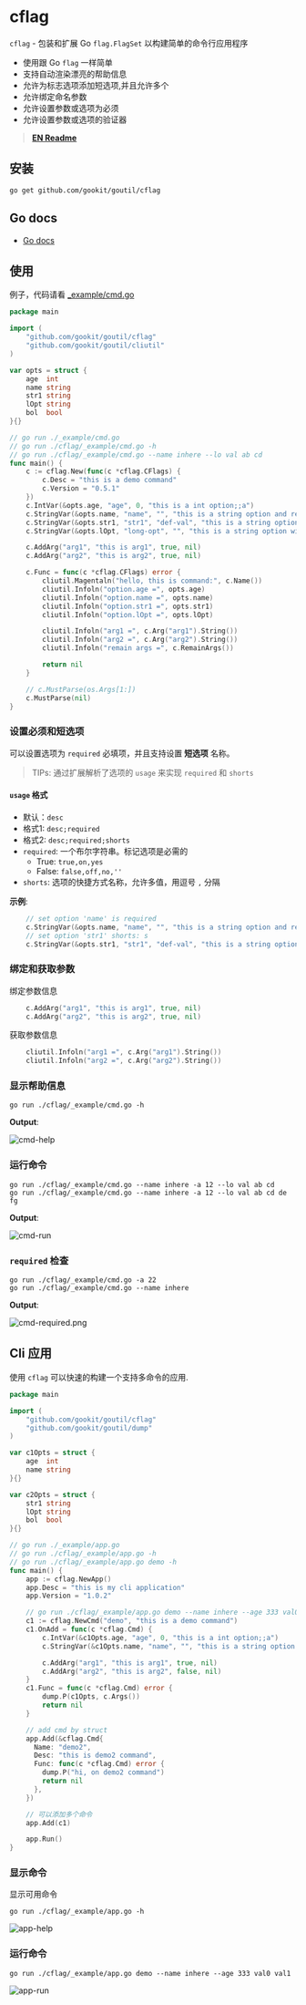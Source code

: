 # cflag

`cflag` - 包装和扩展 Go `flag.FlagSet` 以构建简单的命令行应用程序

- 使用跟 Go `flag` 一样简单
- 支持自动渲染漂亮的帮助信息
- 允许为标志选项添加短选项,并且允许多个
- 允许绑定命名参数
- 允许设置参数或选项为必须
- 允许设置参数或选项的验证器

> **[EN Readme](README.md)**

## 安装

```shell
go get github.com/gookit/goutil/cflag
```

## Go docs

- [Go docs](https://pkg.go.dev/github.com/gookit/goutil/cflag)

## 使用

例子，代码请看 [_example/cmd.go](_example/cmd.go)

```go title="cflag/_example/cmd.go"
package main

import (
	"github.com/gookit/goutil/cflag"
	"github.com/gookit/goutil/cliutil"
)

var opts = struct {
    age  int
    name string
    str1 string
    lOpt string
    bol  bool
}{}

// go run ./_example/cmd.go
// go run ./cflag/_example/cmd.go -h
// go run ./cflag/_example/cmd.go --name inhere --lo val ab cd
func main() {
	c := cflag.New(func(c *cflag.CFlags) {
		c.Desc = "this is a demo command"
		c.Version = "0.5.1"
	})
	c.IntVar(&opts.age, "age", 0, "this is a int option;;a")
	c.StringVar(&opts.name, "name", "", "this is a string option and required;true")
	c.StringVar(&opts.str1, "str1", "def-val", "this is a string option with default value;;s")
	c.StringVar(&opts.lOpt, "long-opt", "", "this is a string option with shorts;;lo")

	c.AddArg("arg1", "this is arg1", true, nil)
	c.AddArg("arg2", "this is arg2", true, nil)

	c.Func = func(c *cflag.CFlags) error {
		cliutil.Magentaln("hello, this is command:", c.Name())
		cliutil.Infoln("option.age =", opts.age)
		cliutil.Infoln("option.name =", opts.name)
		cliutil.Infoln("option.str1 =", opts.str1)
		cliutil.Infoln("option.lOpt =", opts.lOpt)

		cliutil.Infoln("arg1 =", c.Arg("arg1").String())
		cliutil.Infoln("arg2 =", c.Arg("arg2").String())
		cliutil.Infoln("remain args =", c.RemainArgs())

		return nil
	}

	// c.MustParse(os.Args[1:])
	c.MustParse(nil)
}
```

### 设置必须和短选项

可以设置选项为 `required` 必填项，并且支持设置 **短选项** 名称。

> TIPs: 通过扩展解析了选项的 `usage` 来实现 `required` 和 `shorts`

#### `usage` 格式

- 默认：`desc`
- 格式1: `desc;required`
- 格式2: `desc;required;shorts`
- `required`: 一个布尔字符串。标记选项是必需的
  - True: `true,on,yes`
  - False: `false,off,no,''`
- `shorts`: 选项的快捷方式名称，允许多值，用逗号 `,` 分隔

**示例**:

```go
    // set option 'name' is required
	c.StringVar(&opts.name, "name", "", "this is a string option and required;true")
    // set option 'str1' shorts: s
	c.StringVar(&opts.str1, "str1", "def-val", "this is a string option with default value;;s")
```

### 绑定和获取参数

绑定参数信息

```go
	c.AddArg("arg1", "this is arg1", true, nil)
	c.AddArg("arg2", "this is arg2", true, nil)
```

获取参数信息

```go
	cliutil.Infoln("arg1 =", c.Arg("arg1").String())
	cliutil.Infoln("arg2 =", c.Arg("arg2").String())
```

### 显示帮助信息

```shell
go run ./cflag/_example/cmd.go -h
```

**Output**:

![cmd-help](_example/cmd-help.png)

### 运行命令

```shell
go run ./cflag/_example/cmd.go --name inhere -a 12 --lo val ab cd
go run ./cflag/_example/cmd.go --name inhere -a 12 --lo val ab cd de fg
```

**Output**:

![cmd-run](_example/cmd-run.png)

### `required` 检查

```shell
go run ./cflag/_example/cmd.go -a 22
go run ./cflag/_example/cmd.go --name inhere
```

**Output**:

![cmd-required.png](_example/cmd-required.png)


## Cli 应用

使用 `cflag` 可以快速的构建一个支持多命令的应用.

```go
package main

import (
	"github.com/gookit/goutil/cflag"
	"github.com/gookit/goutil/dump"
)

var c1Opts = struct {
	age  int
	name string
}{}

var c2Opts = struct {
	str1 string
	lOpt string
	bol  bool
}{}

// go run ./_example/app.go
// go run ./cflag/_example/app.go -h
// go run ./cflag/_example/app.go demo -h
func main() {
	app := cflag.NewApp()
	app.Desc = "this is my cli application"
	app.Version = "1.0.2"

	// go run ./cflag/_example/app.go demo --name inhere --age 333 val0 val1
	c1 := cflag.NewCmd("demo", "this is a demo command")
	c1.OnAdd = func(c *cflag.Cmd) {
		c.IntVar(&c1Opts.age, "age", 0, "this is a int option;;a")
		c.StringVar(&c1Opts.name, "name", "", "this is a string option and required;true")

		c.AddArg("arg1", "this is arg1", true, nil)
		c.AddArg("arg2", "this is arg2", false, nil)
	}
	c1.Func = func(c *cflag.Cmd) error {
		dump.P(c1Opts, c.Args())
		return nil
	}

	// add cmd by struct
	app.Add(&cflag.Cmd{
	  Name: "demo2",
	  Desc: "this is demo2 command",
	  Func: func(c *cflag.Cmd) error {
	    dump.P("hi, on demo2 command")
	    return nil
	  },
	})

	// 可以添加多个命令
	app.Add(c1)

	app.Run()
}
```

### 显示命令

显示可用命令

```shell
go run ./cflag/_example/app.go -h
```

![app-help](_example/app-help.png)

### 运行命令

```shell
go run ./cflag/_example/app.go demo --name inhere --age 333 val0 val1
```

![app-run](_example/app-run.png)


